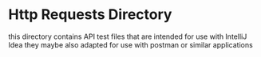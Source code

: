 # Http Requests Directory

this directory contains API test files that are intended for use with IntelliJ Idea
they maybe also adapted for use with postman or similar applications